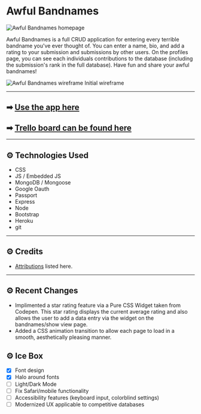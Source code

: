 # Awful Bandnames

![Awful Bandnames homepage](https://i.imgur.com/1Ow9Hfi.png)

Awful Bandnames is a full CRUD application for entering every terrible bandname you've ever thought of. You can enter a name, bio, and add a rating to your submission and submissions by other users. On the profiles page, you can see each individuals contributions to the database (including the submission's rank in the full database). Have fun and share your awful bandnames!

![Awful Bandnames wireframe](https://i.imgur.com/O8obY3S.png)
Initial wireframe

---

## ➡ [Use the app here](https://awful-bandnames.herokuapp.com/)

## ➡ [Trello board can be found here](https://trello.com/b/Ljl8HeF3/unit-2-proposal)

---

## ⚙ Technologies Used 

- CSS
- JS / Embedded JS
- MongoDB / Mongoose
- Google Oauth
- Passport
- Express
- Node
- Bootstrap
- Heroku
- git
  
---

## ⚙ Credits 

- [Attributions](https://github.com/dcollis92/awful-bandnames/blob/main/attributions.md) listed here.

---

## ⚙ Recent Changes 

- Implimented a star rating feature via a Pure CSS Widget taken from Codepen. This star rating displays the current average rating and also allows the user to add a data entry via the widget on the bandnames/show view page.
- Added a CSS animation transition to allow each page to load in a smooth, aesthetically pleasing manner.

## ⚙ Ice Box 

- [x] Font design
- [x] Halo around fonts
- [ ] Light/Dark Mode
- [ ] Fix Safari/mobile functionality
- [ ] Accessibility features (keyboard input, colorblind settings)
- [ ] Modernized UX applicable to competitive databases
